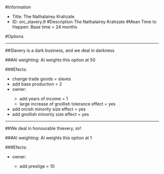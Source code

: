 #Information
 - Title: The Nathalairey Krahzate
 - ID: orc_slavery.9
#Description
The Nathalairey Krahzate
#Mean Time to Happen:
Base time = 24 months

#Options

___
##Slavery is a dark business, and we deal in darkness

###AI weighting:
AI weights this option at 50


###Efects:<ul><li>change trade goods = slaves</li><li>add base production = 2</li><li>owner:</li><ul><li>add years of income = 1</li><li>large increase of gnollish tolerance effect = yes</li></ul><li>add orcish minority size effect = yes</li><li>add gnollish minority size effect = yes</li></ul>

___
##We deal in honourable thievery, sir!

###AI weighting:
AI weights this option at 1


###Efects:<ul><li>owner:</li><ul><li>add prestige = 10</li></ul></ul>
